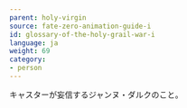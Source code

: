 ```yaml
---
parent: holy-virgin
source: fate-zero-animation-guide-i
id: glossary-of-the-holy-grail-war-i
language: ja
weight: 69
category:
- person
---
```


キャスターが妄信するジャンヌ・ダルクのこと。
